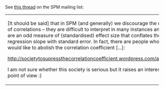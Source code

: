 See [this
thread](https://www.jiscmail.ac.uk/cgi-bin/webadmin?A2=spm;7e904ea1.1302)
on the SPM mailing list:

<table>
<tbody>
<tr class="odd">
<td><p>[It should be said] that in SPM (and generally) we discourage the
use of correlations – they are difficult to interpret in many instances
and are an odd measure of (standardised) effect size that conflates the
regression slope with standard error. In fact, there are people who
would like to abolish the correlation coefficient [...]:</p>
<p><a
href="http://societytosupressthecorrelationcoefficient.wordpress.com/about/">http://societytosupressthecorrelationcoefficient.wordpress.com/about/</a></p>
<p>I am not sure whether this society is serious but it raises an
interesting point of view :)</p></td>
</tr>
</tbody>
</table>
